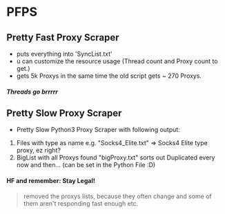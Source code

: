 # PFPS
## Pretty Fast Proxy Scraper
- puts everything into 'SyncList.txt'
- u can customize the resource usage (Thread count and Proxy count to get.)
- gets 5k Proxys in the same time the old script gets ~ 270 Proxys.

##### Threads go brrrrr

## Pretty Slow Proxy Scraper
- Pretty Slow Python3 Proxy Scraper with following output:
 
1. Files with type as name e.g. "Socks4_Elite.txt" => Socks4 Elite type proxy, ez right?
2. BigList with all Proxys found "bigProxy.txt" sorts out Duplicated every now and then... (can be set in the Python File :D)

#### HF and remember: Stay Legal!

> removed the proxys lists, because they often change and some of them aren't responding fast enough etc.
